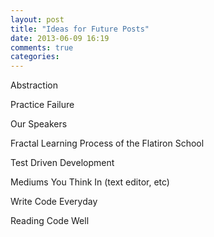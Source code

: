 ```yaml
---
layout: post
title: "Ideas for Future Posts"
date: 2013-06-09 16:19
comments: true
categories: 
---
```


Abstraction

Practice Failure

Our Speakers

Fractal Learning Process of the Flatiron School

Test Driven Development

Mediums You Think In (text editor, etc)

Write Code Everyday

Reading Code Well 
